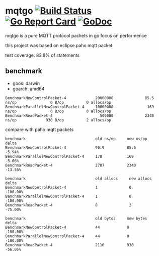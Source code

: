 # mqtgo [![Build Status](https://travis-ci.org/arthurkiller/mqtgo.svg?branch=master)](https://travis-ci.org/arthurkiller/mqtgo) [![Go Report Card](https://goreportcard.com/badge/github.com/arthurkiller/mqtgo)](https://goreportcard.com/report/github.com/arthurkiller/mqtgo) [![GoDoc](https://godoc.org/github.com/arthurkiller/mqtgo/packets?status.svg)](https://godoc.org/github.com/arthurkiller/mqtgo/packets)
mqtgo is a pure MQTT protocol packets in go focus on performence

this project was based on eclipse.paho mqtt packet

test coverage: 83.8% of statements

## benchmark
* goos: darwin
* goarch: amd64

```
BenchmarkNewControlPacket-4             20000000              85.5 ns/op               0 B/op          0 allocs/op
BenchmarkParallelNewControlPacket-4     10000000               169 ns/op               0 B/op          0 allocs/op
BenchmarkReadPacket-4                     500000              2340 ns/op             930 B/op          2 allocs/op
```

compare with paho mqtt packets
```
benchmark                               old ns/op     new ns/op     delta
BenchmarkNewControlPacket-4             90.9          85.5          -5.94%
BenchmarkParallelNewControlPacket-4     178           169           -5.06%
BenchmarkReadPacket-4                   2707          2340          -13.56%

benchmark                               old allocs     new allocs     delta
BenchmarkNewControlPacket-4             1              0              -100.00%
BenchmarkParallelNewControlPacket-4     1              0              -100.00%
BenchmarkReadPacket-4                   8              2              -75.00%

benchmark                               old bytes     new bytes     delta
BenchmarkNewControlPacket-4             44            0             -100.00%
BenchmarkParallelNewControlPacket-4     44            0             -100.00%
BenchmarkReadPacket-4                   2116          930           -56.05%
```


